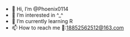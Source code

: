 - 👋 Hi, I’m @Phoenix0114
- 👀 I’m interested in ^_^
- 🌱 I’m currently learning R
- 📫 How to reach me 📧:18852562512@163.com

<!---
Phoenix0114/Phoenix0114 is a ✨ special ✨ repository because its `README.md` (this file) appears on your GitHub profile.
You can click the Preview link to take a look at your changes.
--->
